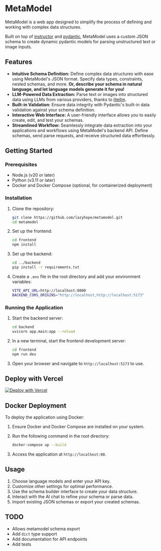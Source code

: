 # MetaModel

MetaModel is a web app designed to simplify the process of defining and working with complex data structures.

Built on top of [instructor](https://github.com/jxnl/instructor) and [pydantic](https://github.com/pydantic/pydantic), MetaModel uses a custom JSON schema to create dynamic pydantic models for parsing unstructured text or image inputs.

## Features

- **Intuitive Schema Definition:** Define complex data structures with ease using MetaModel's JSON format. Specify data types, constraints, nested schemas, and more. **Or, describe your schema in natural language, and let language models generate it for you!**
- **LLM-Powered Data Extraction:** Parse text or images into structured data using LLMs from various providers, thanks to [litellm](https://github.com/BerriAI/litellm).
- **Built-in Validation:** Ensure data integrity with Pydantic's built-in data validation against your schema definition.
- **Interactive Web Interface:**  A user-friendly interface allows you to easily create, edit, and test your schemas.
- **Streamlined Workflow:**  Seamlessly integrate data extraction into your applications and workflows using MetaModel's backend API. Define schemas, send parse requests, and receive structured data effortlessly.

## Getting Started

### Prerequisites

- Node.js (v20 or later)
- Python (v3.11 or later)
- Docker and Docker Compose (optional, for containerized deployment)

### Installation

1. Clone the repository:

   ```sh
   git clone https://github.com/lazyhope/metamodel.git
   cd metamodel
   ```

2. Set up the frontend:

   ```sh
   cd frontend
   npm install
   ```

3. Set up the backend:

   ```sh
   cd ../backend
   pip install -r requirements.txt
   ```

4. Create a `.env` file in the root directory and add your environment variables:

   ```sh
   VITE_API_URL=http://localhost:8000
   BACKEND_CORS_ORIGINS="http://localhost,http://localhost:5173"
   ```

### Running the Application

1. Start the backend server:

   ```sh
   cd backend
   uvicorn app.main:app --reload
   ```

2. In a new terminal, start the frontend development server:

   ```sh
   cd frontend
   npm run dev
   ```

3. Open your browser and navigate to `http://localhost:5173` to use.

## Deploy with Vercel

[![Deploy with Vercel](https://vercel.com/button)](https://vercel.com/new/clone?repository-url=https%3A%2F%2Fgithub.com%2Flazyhope%2Fmetamodel)

## Docker Deployment

To deploy the application using Docker:

1. Ensure Docker and Docker Compose are installed on your system.
2. Run the following command in the root directory:

   ```sh
   docker-compose up --build
   ```

3. Access the application at `http://localhost:80`.

## Usage

1. Choose language models and enter your API key.
2. Customize other settings for optimal performance.
3. Use the schema builder interface to create your data structure.
4. Interact with the AI chat to refine your schema or parse data.
5. Import existing JSON schemas or export your created schemas.

## TODO

- Allows metamodel schema export
- Add `dict` type support
- Add documentation for API endpoints
- Add tests
